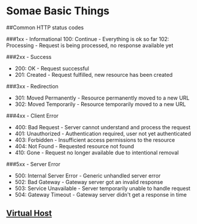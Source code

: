 # Somae Basic Things
##Common HTTP status codes

###1xx - Informational
100: Continue - Everything is ok so far
102: Processing - Request is being processed, no response available yet

###2xx - Success
 - 200: OK - Request successful
 - 201: Created - Request fulfilled, new resource has been created

###3xx - Redirection
 - 301: Moved Permanently - Resource permanently moved to a new URL
 - 302: Moved Temporarily - Resource temporarily moved to a new URL

###4xx - Client Error
 - 400: Bad Request - Server cannot understand and process the request
 - 401: Unauthorized - Authentication required, user not yet authenticated
 - 403: Forbidden - Insufficient access permissions to the resource
 - 404: Not Found - Requested resource not found
 - 410: Gone - Request no longer available due to intentional removal

###5xx - Server Error
 - 500: Internal Server Error - Generic unhandled server error
 - 502: Bad Gateway - Gateway server got an invalid response
 - 503: Service Unavailable - Server temporarily unable to handle request
 - 504: Gateway Timeout - Gateway server didn't get a response in time

## <a href="https://github.com/anubhavbhatt/basic-things/blob/master/virtualhost.txt">Virtual Host</a>

